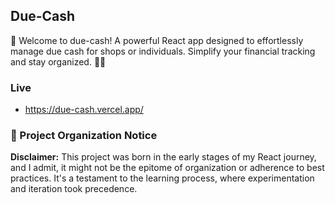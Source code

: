## Due-Cash

🚀 Welcome to due-cash! A powerful React app designed to effortlessly manage due cash for shops or individuals. Simplify your financial tracking and stay organized. 💸✨

### Live
* https://due-cash.vercel.app/

### 🚧 Project Organization Notice 

**Disclaimer:** This project was born in the early stages of my React journey, and I admit, it might not be the epitome of organization or adherence to best practices. It's a testament to the learning process, where experimentation and iteration took precedence.
